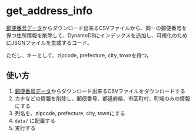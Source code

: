 # get_address_info

[郵便番号データ](https://www.post.japanpost.jp/zipcode/dl/readme.html)からダウンロード出来るCSVファイルから、同一の郵便番号を保つ住所情報を削除して、DynamoDBにインデックスを追加し、可視化のためにJSONファイルを生成するコード。

ただし、キーとして、zipcode, prefecture, city, townを持つ。

## 使い方

1. [郵便番号データ](https://www.post.japanpost.jp/zipcode/dl/readme.html)からダウンロード出来るCSVファイルをダウンロードする
2. カナなどの情報を削除し、郵便番号、都道府県、市区町村、町域のみの情報にする
3. 列名を、zipcode, prefecture, city, townにする
4. `data/` に配置する
5. 実行する